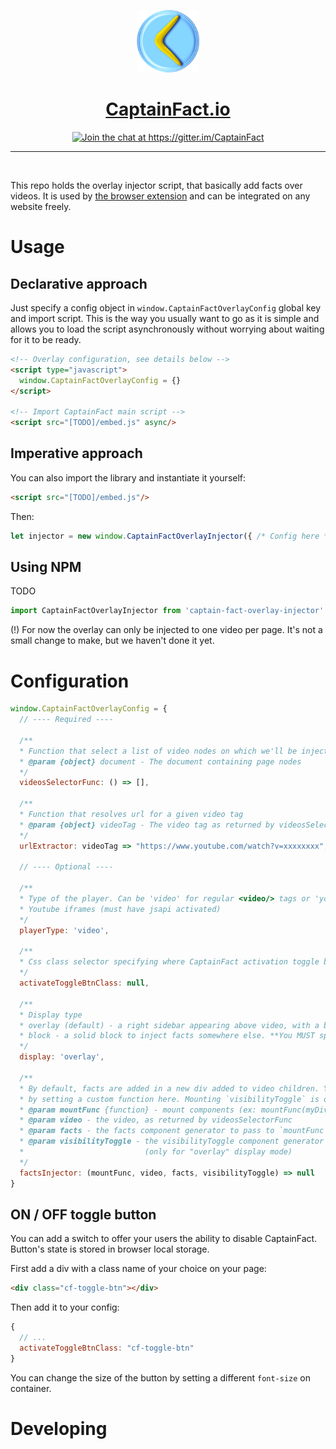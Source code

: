 <p align="center"><img src="src/assets/icon.png" height="100"/></p>
<h1 align="center"><a href="https://captainfact.io">CaptainFact.io</a></h1>
<p align="center"><a href="https://gitter.im/CaptainFact"><img src="https://badges.gitter.im/Join%20Chat.svg" alt="Join the chat at https://gitter.im/CaptainFact"/></a></p>
<hr/>
<br/>

This repo holds the overlay injector script, that basically add facts over videos.
It is used by [the browser extension](https://github.com/CaptainFact/captain-fact-extension)
and can be integrated on any website freely. 

# Usage

## Declarative approach

Just specify a config object in `window.CaptainFactOverlayConfig` global key and import script. This is the way
you usually want to go as it is simple and allows you to load the script asynchronously without worrying about
waiting for it to be ready.

```html
<!-- Overlay configuration, see details below -->
<script type="javascript">
  window.CaptainFactOverlayConfig = {}
</script>

<!-- Import CaptainFact main script -->
<script src="[TODO]/embed.js" async/>
```

## Imperative approach

You can also import the library and instantiate it yourself:

```html
<script src="[TODO]/embed.js"/>
```

Then:

```javascript
let injector = new window.CaptainFactOverlayInjector({ /* Config here */ })
```

## Using NPM 

TODO

```javascript
import CaptainFactOverlayInjector from 'captain-fact-overlay-injector'
```

(!) For now the overlay can only be injected to one video per page. It's not a small change to make, but
we haven't done it yet.

# Configuration

```javascript
window.CaptainFactOverlayConfig = {
  // ---- Required ---- 
  
  /**
  * Function that select a list of video nodes on which we'll be injecting
  * @param {object} document - The document containing page nodes
  */
  videosSelectorFunc: () => [],
  
  /**
  * Function that resolves url for a given video tag
  * @param {object} videoTag - The video tag as returned by videosSelectorFunc
  */
  urlExtractor: videoTag => "https://www.youtube.com/watch?v=xxxxxxxx",
  
  // ---- Optional ----
  
  /**
  * Type of the player. Can be 'video' for regular <video/> tags or 'youtube' for
  * Youtube iframes (must have jsapi activated)
  */
  playerType: 'video',
  
  /**
  * Css class selector specifying where CaptainFact activation toggle button should be mounted
  */
  activateToggleBtnClass: null,
  
  /**
  * Display type
  * overlay (default) - a right sidebar appearing above video, with a button to show / hide it
  * block - a solid block to inject facts somewhere else. **You MUST specify factsInjector if using this mode**
  */
  display: 'overlay',
  
  /**
  * By default, facts are added in a new div added to video children. You can change this behaviour
  * by setting a custom function here. Mounting `visibilityToggle` is optional 
  * @param mountFunc {function} - mount components (ex: mountFunc(myDiv, facts))
  * @param video - the video, as returned by videosSelectorFunc
  * @param facts - the facts component generator to pass to `mountFunc`
  * @param visibilityToggle - the visibilityToggle component generator to pass to `mountFunc`
  *                           (only for "overlay" display mode) 
  */
  factsInjector: (mountFunc, video, facts, visibilityToggle) => null
}
```

## ON / OFF toggle button

You can add a switch to offer your users the ability to disable CaptainFact. Button's state is
stored in browser local storage.

First add a div with a class name of your choice on your page:
```html
<div class="cf-toggle-btn"></div>
```

Then add it to your config:
```javascript
{
  // ...
  activateToggleBtnClass: "cf-toggle-btn"
}
```

You can change the size of the button by setting a different `font-size` on container.

# Developing